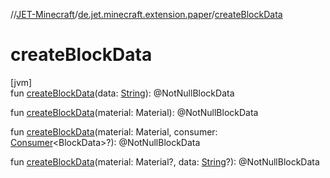 //[JET-Minecraft](../../index.md)/[de.jet.minecraft.extension.paper](index.md)/[createBlockData](create-block-data.md)

# createBlockData

[jvm]\
fun [createBlockData](create-block-data.md)(data: [String](https://kotlinlang.org/api/latest/jvm/stdlib/kotlin/-string/index.html)): @NotNullBlockData

fun [createBlockData](create-block-data.md)(material: Material): @NotNullBlockData

fun [createBlockData](create-block-data.md)(material: Material, consumer: [Consumer](https://docs.oracle.com/javase/8/docs/api/java/util/function/Consumer.html)&lt;BlockData&gt;?): @NotNullBlockData

fun [createBlockData](create-block-data.md)(material: Material?, data: [String](https://kotlinlang.org/api/latest/jvm/stdlib/kotlin/-string/index.html)?): @NotNullBlockData
